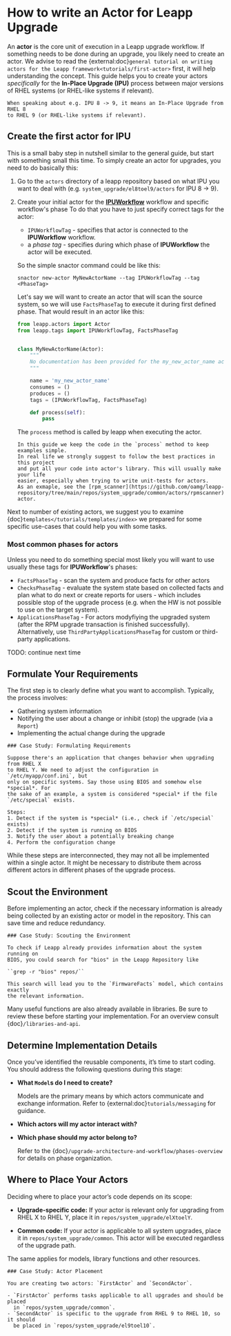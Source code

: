 # How to write an Actor for Leapp Upgrade

An **actor** is the core unit of execution in a Leapp upgrade workflow. If
something needs to be done during an upgrade, you likely need to create an
actor. We advise to read the {external:doc}`general tutorial on writing actors
for the Leapp framework<tutorials/first-actor>` first, it will help
understanding the concept. This guide helps you to create your actors
*specifically* for the **In-Place Upgrade (IPU)** process between major
versions of RHEL systems (or RHEL-like systems if relevant).

```{note}
When speaking about e.g. IPU 8 -> 9, it means an In-Place Upgrade from RHEL 8
to RHEL 9 (or RHEL-like systems if relevant).
```

## Create the first actor for IPU

This is a small baby step in nutshell similar to the general guide, but start
with something small this time.
To simply create an actor for upgrades, you need to do basically this:

1. Go to the `actors` directory of a leapp repository based on what IPU you
   want to deal with (e.g. `system_upgrade/el8toel9/actors` for IPU 8 -> 9).
2. Create your initial actor for the **[IPUWorkflow](https://github.com/oamg/leapp-repository/blob/main/repos/system_upgrade/common/workflows/inplace_upgrade.py)**
   workflow and specific workflow's phase
   To do that you have to just specify correct tags for the actor:
   * `IPUWorkflowTag` - specifies that actor is connected to the
     **IPUWorkflow** workflow.
   * a *phase tag* - specifies during which phase of **IPUWorkflow**
     the actor will be executed.

   So the simple snactor command could be like this:
   ```shell
   snactor new-actor MyNewActorName --tag IPUWorkflowTag --tag <PhaseTag>
   ```
   Let's say we will want to create an actor that will scan the source system,
   so we will use `FactsPhaseTag` to execute it during first defined phase.
   That would result in an actor like this:
   ```python
   from leapp.actors import Actor
   from leapp.tags import IPUWorkflowTag, FactsPhaseTag


   class MyNewActorName(Actor):
       """
       No documentation has been provided for the my_new_actor_name actor.
       """

       name = 'my_new_actor_name'
       consumes = ()
       produces = ()
       tags = (IPUWorkflowTag, FactsPhaseTag)

       def process(self):
           pass
   ```
   The `process` method is called by leapp when executing the actor.

   ```{note}
   In this guide we keep the code in the `process` method to keep examples simple.
   In real life we strongly suggest to follow the best practices in this project
   and put all your code into actor's library. This will usually make your life
   easier, especially when trying to write unit-tests for actors.
   As an exmaple, see the [rpm_scanner](https://github.com/oamg/leapp-repository/tree/main/repos/system_upgrade/common/actors/rpmscanner)
   actor.
   ```

Next to number of existing actors, we suggest you to examine
{doc}`templates</tutorials/templates/index>` we prepared for some specific
use-cases that could help you with some tasks.

### Most common phases for actors
Unless you need to do something special most likely you will want to use usually
these tags for **IPUWorkflow**'s phases:
* `FactsPhaseTag` - scan the system and produce facts for other actors
* `ChecksPhaseTag` - evaluate the system state based on collected facts
  and plan what to do next or create reports for users - which includes possible
  stop of the upgrade process (e.g. when the HW is not possible to use on the target system).
* `ApplicationsPhaseTag` - For actors modyfiying the upgraded system (after the
  RPM upgrade transaction is finished successfully). Alternatively, use
  `ThirdPartyApplicationsPhaseTag` for custom or third-party applications.

TODO: continue next time


## Formulate Your Requirements

The first step is to clearly define what you want to accomplish. Typically, the
process involves:

- Gathering system information
- Notifying the user about a change or inhibit (stop) the upgrade (via a ``Report``)
- Implementing the actual change during the upgrade

```{note}
### Case Study: Formulating Requirements

Suppose there's an application that changes behavior when upgrading from RHEL X
to RHEL Y. We need to adjust the configuration in `/etc/myapp/conf.ini`, but
only on specific systems. Say those using BIOS and somehow else *special*. For
the sake of an example, a system is considered *special* if the file
`/etc/special` exists.

Steps:
1. Detect if the system is *special* (i.e., check if `/etc/special` exists)
2. Detect if the system is running on BIOS
3. Notify the user about a potentially breaking change
4. Perform the configuration change
```

While these steps are interconnected, they may not all be implemented within a
single actor. It might be necessary to distribute them across different actors
in different phases of the upgrade process.

## Scout the Environment

Before implementing an actor, check if the necessary information is already
being collected by an existing actor or model in the repository. This can save
time and reduce redundancy.

```{note}
### Case Study: Scouting the Environment

To check if Leapp already provides information about the system running on
BIOS, you could search for "bios" in the Leapp Repository like

``grep -r "bios" repos/``

This search will lead you to the `FirmwareFacts` model, which contains exactly
the relevant information.
```

Many useful functions are also already available in libraries. Be sure to
review these before starting your implementation. For an overview consult
{doc}`/libraries-and-api`.


## Determine Implementation Details

Once you’ve identified the reusable components, it’s time to start coding. You
should address the following questions during this stage:

- **What ``Model``s do I need to create?**

    Models are the primary means by which actors communicate and exchange
    information. Refer to {external:doc}`tutorials/messaging` for guidance.

- **Which actors will my actor interact with?**

- **Which phase should my actor belong to?**

    Refer to the {doc}`/upgrade-architecture-and-workflow/phases-overview` for details on phase organization.


## Where to Place Your Actors

Deciding where to place your actor’s code depends on its scope:

- **Upgrade-specific code:** If your actor is relevant only for upgrading from
  RHEL X to RHEL Y, place it in `repos/system_upgrade/elXtoelY`.

- **Common code:** If your actor is applicable to all system upgrades, place it
  in `repos/system_upgrade/common`. This actor will be executed regardless of the
  upgrade path.

The same applies for models, library functions and other resources.


```{note}
### Case Study: Actor Placement

You are creating two actors: `FirstActor` and `SecondActor`.

- `FirstActor` performs tasks applicable to all upgrades and should be placed
  in `repos/system_upgrade/common`.
- `SecondActor` is specific to the upgrade from RHEL 9 to RHEL 10, so it should
  be placed in `repos/system_upgrade/el9toel10`.
```
